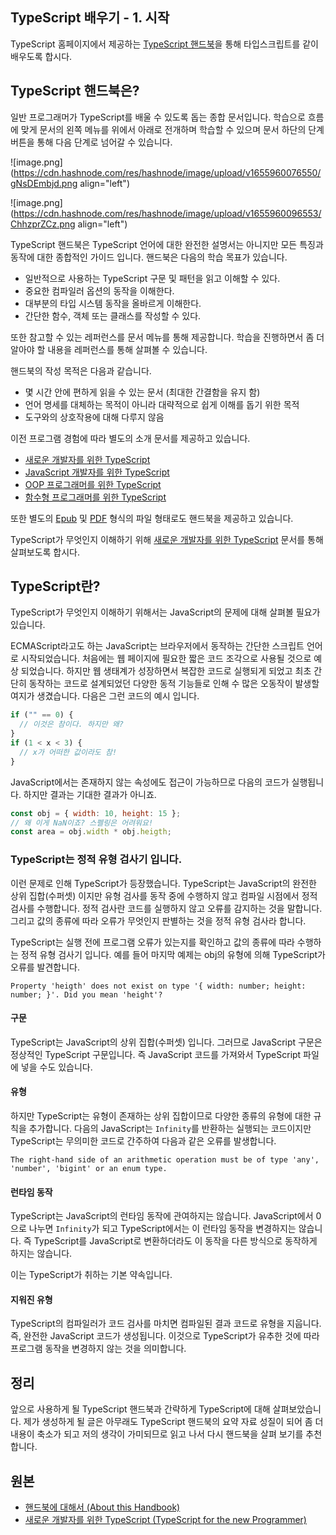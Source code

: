 ## TypeScript 배우기 - 1. 시작

TypeScript 홈페이지에서 제공하는 [TypeScript 핸드북](https://www.typescriptlang.org/ko/docs/handbook/intro.html)을 통해 타입스크립트를 같이 배우도록 합시다.


## TypeScript 핸드북은?

일반 프로그래머가 TypeScript를 배울 수 있도록 돕는 종합 문서입니다. 학습으로 흐름에 맞게 문서의 왼쪽 메뉴를 위에서 아래로 전개하며 학습할 수 있으며 문서 하단의 단계 버튼을 통해 다음 단계로 넘어갈 수 있습니다.


![image.png](https://cdn.hashnode.com/res/hashnode/image/upload/v1655960076550/gNsDEmbjd.png align="left")

![image.png](https://cdn.hashnode.com/res/hashnode/image/upload/v1655960096553/ChhzprZCz.png align="left")

TypeScript 핸드북은 TypeScript 언어에 대한 완전한 설명서는 아니지만 모든 특징과 동작에 대한 종합적인 가이드 입니다. 핸드북은 다음의 학습 목표가 있습니다.

- 일반적으로 사용하는 TypeScript 구문 및 패턴을 읽고 이해할 수 있다.
- 중요한 컴파일러 옵션의 동작을 이해한다.
- 대부분의 타입 시스템 동작을 올바르게 이해한다.
- 간단한 함수, 객체 또는 클래스를 작성할 수 있다.

또한 참고할 수 있는 레퍼런스를 문서 메뉴를 통해 제공합니다. 학습을 진행하면서 좀 더 알아야 할 내용을 레퍼런스를 통해 살펴볼 수 있습니다.

핸드북의 작성 목적은 다음과 같습니다.

- 몇 시간 안에 편하게 읽을 수 있는 문서 (최대한 간결함을 유지 함)
- 언어 명세를 대체하는 목적이 아니라 대략적으로 쉽게  이해를 돕기 위한 목적
- 도구와의 상호작용에 대해 다루지 않음

이전 프로그램 경험에 따라 별도의 소개 문서를 제공하고 있습니다.

- [새로운 개발자를 위한 TypeScript](https://www.typescriptlang.org/docs/handbook/typescript-from-scratch.html)
- [JavaScript 개발자를 위한 TypeScript](https://www.typescriptlang.org/docs/handbook/typescript-in-5-minutes.html)
- [OOP 프로그래머를 위한 TypeScript](https://www.typescriptlang.org/docs/handbook/typescript-in-5-minutes-oop.html)
- [함수형 프로그래머를 위한 TypeScript](https://www.typescriptlang.org/docs/handbook/typescript-in-5-minutes-func.html)

또한 별도의 [Epub](https://www.typescriptlang.org/assets/typescript-handbook.epub) 및 [PDF](https://www.typescriptlang.org/assets/typescript-handbook.pdf) 형식의 파일 형태로도 핸드북을 제공하고 있습니다.

TypeScript가 무엇인지 이해하기 위해 [새로운 개발자를 위한 TypeScript](https://www.typescriptlang.org/docs/handbook/typescript-from-scratch.html) 문서를 통해 살펴보도록 합시다.


## TypeScript란?

TypeScript가 무엇인지 이해하기 위해서는 JavaScript의 문제에 대해 살펴볼 필요가 있습니다.

ECMAScript라고도 하는 JavaScript는 브라우저에서 동작하는 간단한 스크립트 언어로 시작되었습니다. 처음에는 웹 페이지에 필요한 짧은 코드 조각으로 사용될 것으로 예상 되었습니다. 하지만 웹 생태계가 성장하면서 복잡한 코드로 실행되게 되었고 최초 간단히 동작하는 코드로 설계되었던 다양한 동적 기능들로 인해 수 많은 오동작이 발생할 여지가 생겼습니다. 다음은 그런 코드의 예시 입니다.

```javascript
if ("" == 0) {
  // 이것은 참이다. 하지만 왜?
}
if (1 < x < 3) {
  // x가 어떠한 값이라도 참!
}
```

JavaScript에서는 존재하지 않는 속성에도 접근이 가능하므로 다음의 코드가 실행됩니다. 하지만 결과는 기대한 결과가 아니죠.

```javascript
const obj = { width: 10, height: 15 };
// 왜 이게 NaN이죠? 스펠링은 어려워요!
const area = obj.width * obj.heigth;
```

### TypeScript는 정적 유형 검사기 입니다.

이런 문제로 인해 TypeScript가 등장했습니다.  TypeScript는 JavaScript의 완전한 상위 집합(수퍼셋) 이지만 유형 검사를 동작 중에 수행하지 않고 컴파일 시점에서 정적 검사를 수행합니다. 정적 검사란 코드를 실행하지 않고 오류를 감지하는 것을 말합니다. 그리고 값의 종류에 따라 오류가 무엇인지 판별하는 것을 정적 유형 검사라 합니다.

TypeScript는 실행 전에 프로그램 오류가 있는지를 확인하고 값의 종류에 따라 수행하는 정적 유형 검사기 입니다. 예를 들어 마지막 예제는 obj의 유형에 의해 TypeScript가 오류를 발견합니다.

```
Property 'heigth' does not exist on type '{ width: number; height: number; }'. Did you mean 'height'?
```

#### 구문

TypeScript는 JavaScript의 상위 집합(수퍼셋) 입니다. 그러므로 JavaScript 구문은 정상적인 TypeScript 구문입니다. 즉 JavaScript 코드를 가져와서 TypeScript 파일에 넣을 수도 있습니다.

#### 유형

하지만 TypeScript는 유형이 존재하는 상위 집합이므로 다양한 종류의 유형에 대한 규칙을 추가합니다.  다음의 JavaScript는 `Infinity`를 반환하는 실행되는 코드이지만 TypeScript는 무의미한 코드로 간주하여 다음과 같은 오류를 발생합니다.

```
The right-hand side of an arithmetic operation must be of type 'any', 'number', 'bigint' or an enum type.
```


#### 런타임 동작

TypeScript는 JavaScript의 런타임 동작에 관여하지는 않습니다. JavaScript에서 0으로 나누면 `Infinity`가 되고 TypeScript에서는 이 런타임 동작을 변경하지는 않습니다. 즉 TypeScript를 JavaScript로 변환하더라도 이 동작을 다른 방식으로 동작하게 하지는 않습니다.

이는 TypeScript가 취하는 기본 약속입니다.


#### 지워진 유형

TypeScript의 컴파일러가 코드 검사를 마치면 컴파일된 결과 코드로 유형을 지웁니다. 즉, 완전한 JavaScript 코드가 생성됩니다. 이것으로 TypeScript가 유추한 것에 따라 프로그램 동작을 변경하지 않는 것을 의미합니다.


## 정리

앞으로 사용하게 될 TypeScript 핸드북과 간략하게 TypeScript에 대해 살펴보았습니다. 제가 생성하게 될 글은 아무래도 TypeScript 핸드북의 요약 자료 성질이 되어 좀 더 내용이 축소가 되고 저의 생각이 가미되므로 읽고 나서 다시 핸드북을 살펴 보기를 추천 합니다.

## 원본
- [핸드북에 대해서 (About this Handbook)](https://www.typescriptlang.org/ko/docs/handbook/intro.html)
- [새로운 개발자를 위한 TypeScript (TypeScript for the new Programmer)](https://www.typescriptlang.org/docs/handbook/typescript-from-scratch.html)